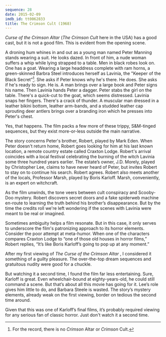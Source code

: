 ```yaml
---
sequence: 28
date: 2015-02-09
imdb_id: tt0062833
title: The Crimson Cult (1968)
---
```


_Curse of the Crimson Altar_ (_The Crimson Cult_ here in the USA) has a good cast, but it is not a good film. This is evident from the opening scene.

A droning hum whines in and out as a young man named Peter Manning stands wearing a suit. He looks dazed. In front of him, a nude woman suffers a whip while lying strapped to a table. Men in black robes look on. One has a goat. Wearing a large headdress complete with ram horns, a green-skinned Barbra Steel introduces herself as Lavinia, the "Keeper of the Black Secret”[^1]. She asks if Peter knows why he's there. He does. She asks if he's ready to sign. He is. A man brings over a large book and Peter signs his name. Then Lavinia hands Peter a dagger. Peter stabs the girl on the table. There's a quick-cut to the goat, which seems distressed. Lavinia snaps her fingers. There's a crack of thunder. A muscular man dressed in a leather bikini bottom, leather arm-bands, and a studded leather cap sprouting deer antlers brings over a branding iron which he presses into Peter's chest.

Yes, that happens. The film packs a few more of these trippy, S&M-tinged sequences, but they exist more-or-less outside the main narrative.

The story concerns Peter's brother, Robert, played by Mark Eden. When Peter doesn't return home, Robert goes looking for him at his last known location, a remote country estate called Craxton Lodge. Robert's arrival coincides with a local festival celebrating the burning of the witch Lavinia some three hundred years earlier. The estate’s owner, J.D. Morely, played by Christopher Lee, claims to have never heard of Peter, but invites Robert to stay on to continue his search. Robert agrees. Robert also meets another of the locals, Professor Marsh, played by Boris Karloff. Marsh, conveniently, is an expert on witchcraft.

As the film unwinds, the tone veers between cult conspiracy and Scooby-Doo mystery. Robert discovers secret doors and a fake spiderweb machine en-route to learning the truth behind his brother’s disappearance. But by the time the credits roll we're left wondering if the scenes with Lavinia were meant to be real or imagined.

Sometimes ambiguity helps a film resonate. But in this case, it only serves to underscore the film's patronizing approach to its horror elements. Consider the poor attempt at meta-humor. When one of the characters compares Craxton Lodge to “one of those old houses in horror films,” Robert replies, “It’s like Boris Karloff’s going to pop up at any moment.”

After my first viewing of _The Curse of the Crimson Altar_ , I considered it something of a guilty pleasure. The over-the-top dream sequences and gratuitous nudity were good for a chuckle.

But watching it a second time, I found the film far less entertaining. Sure, Karloff is great. Even wheelchair-bound at eighty-years-old, he could still command a scene. But that’s about all this movie has going for it. Lee’s role gives him little to do, and Barbara Steele is wasted. The story’s mystery elements, already weak on the first viewing, border on tedious the second time around.

Given that this was one of Karloff’s final films, it’s probably required viewing for any serious fan of classic horror. Just don't watch it a second time.

[^1]: For the record, there is no _Crimson_ Altar or _Crimson_ Cult.
